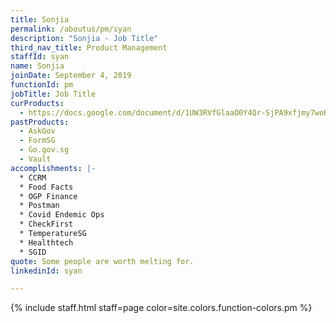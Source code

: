 ```yaml
---
title: Sonjia
permalink: /aboutus/pm/syan
description: "Sonjia - Job Title"
third_nav_title: Product Management
staffId: syan
name: Sonjia
joinDate: September 4, 2019
functionId: pm
jobTitle: Job Title
curProducts:
  - https://docs.google.com/document/d/1UW3RVfGlaaO0Y4Qr-SjPA9xfjmy7woHRI2LMPOELA-0/edit
pastProducts:
  - AskGov
  - FormSG
  - Go.gov.sg
  - Vault
accomplishments: |-
  * CCRM
  * Food Facts
  * OGP Finance
  * Postman
  * Covid Endemic Ops
  * CheckFirst
  * TemperatureSG
  * Healthtech
  * SGID
quote: Some people are worth melting for.
linkedinId: syan

---
```


{% include staff.html staff=page color=site.colors.function-colors.pm %}
